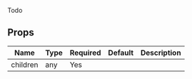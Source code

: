 Todo

Props
-----

Name | Type | Required | Default | Description
-----|------|----------|---------|------------
children|any|Yes||